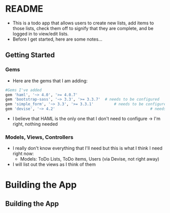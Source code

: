 # README

* This is a todo app that allows users to create new lists, add items to those lists, check them off to signify that
they are complete, and be logged in to view/edit lists.
* Before I get started, here are some notes...

## Getting Started

### Gems
* Here are the gems that I am adding:
```ruby
#Gems I've added
gem 'haml', '~> 4.0', '>= 4.0.7'
gem 'bootstrap-sass', '~> 3.3', '>= 3.3.7'  # needs to be configured
gem 'simple_form', '~> 3.3', '>= 3.3.1' 		# needs to be configured
gem 'devise', '~> 4.2' 											# needs to be configured
```
* I believe that HAML is the only one that I don't need to configure -> I'm right, nothing needed

### Models, Views, Controllers
* I really don't know everything that I'll need but this is what I think I need right now:
  * Models: ToDo Lists, ToDo items, Users (via Devise, not right away)
* I will list out the views as I think of them

# Building the App
## Building the App



